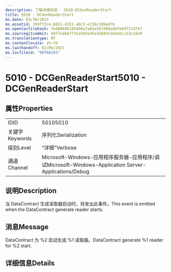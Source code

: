 ```yaml
---
description: 了解详细信息： 5010-DCGenReaderStart
title: 5010 - DCGenReaderStart
ms.date: 03/30/2017
ms.assetid: 199ff3ce-b811-4151-a9c2-e726c109e87b
ms.openlocfilehash: fe400686245406a7a01e3bfd08adbfe04f214747
ms.sourcegitcommit: ddf7edb67715a5b9a45e3dd44536dabc153c1de0
ms.translationtype: MT
ms.contentlocale: zh-CN
ms.lasthandoff: 02/06/2021
ms.locfileid: "99760103"
---
```

# <a name="5010---dcgenreaderstart"></a><span data-ttu-id="84aa2-103">5010 - DCGenReaderStart</span><span class="sxs-lookup"><span data-stu-id="84aa2-103">5010 - DCGenReaderStart</span></span>

## <a name="properties"></a><span data-ttu-id="84aa2-104">属性</span><span class="sxs-lookup"><span data-stu-id="84aa2-104">Properties</span></span>  
  
|||  
|-|-|  
|<span data-ttu-id="84aa2-105">ID</span><span class="sxs-lookup"><span data-stu-id="84aa2-105">ID</span></span>|<span data-ttu-id="84aa2-106">5010</span><span class="sxs-lookup"><span data-stu-id="84aa2-106">5010</span></span>|  
|<span data-ttu-id="84aa2-107">关键字</span><span class="sxs-lookup"><span data-stu-id="84aa2-107">Keywords</span></span>|<span data-ttu-id="84aa2-108">序列化</span><span class="sxs-lookup"><span data-stu-id="84aa2-108">Serialization</span></span>|  
|<span data-ttu-id="84aa2-109">级别</span><span class="sxs-lookup"><span data-stu-id="84aa2-109">Level</span></span>|<span data-ttu-id="84aa2-110">“详细”</span><span class="sxs-lookup"><span data-stu-id="84aa2-110">Verbose</span></span>|  
|<span data-ttu-id="84aa2-111">通道</span><span class="sxs-lookup"><span data-stu-id="84aa2-111">Channel</span></span>|<span data-ttu-id="84aa2-112">Microsoft-Windows-应用程序服务器-应用程序/调试</span><span class="sxs-lookup"><span data-stu-id="84aa2-112">Microsoft-Windows-Application Server-Applications/Debug</span></span>|  
  
## <a name="description"></a><span data-ttu-id="84aa2-113">说明</span><span class="sxs-lookup"><span data-stu-id="84aa2-113">Description</span></span>  

 <span data-ttu-id="84aa2-114">当 DataContract 生成读取器启动时，将发出此事件。</span><span class="sxs-lookup"><span data-stu-id="84aa2-114">This event is emitted when the DataContract generate reader starts.</span></span>  
  
## <a name="message"></a><span data-ttu-id="84aa2-115">消息</span><span class="sxs-lookup"><span data-stu-id="84aa2-115">Message</span></span>  

 <span data-ttu-id="84aa2-116">DataContract 为 %2 启动生成 %1 读取器。</span><span class="sxs-lookup"><span data-stu-id="84aa2-116">DataContract generate %1 reader for %2 start.</span></span>  
  
## <a name="details"></a><span data-ttu-id="84aa2-117">详细信息</span><span class="sxs-lookup"><span data-stu-id="84aa2-117">Details</span></span>
